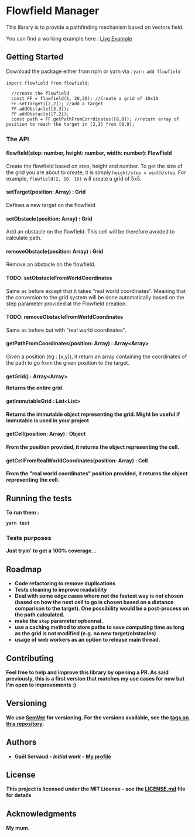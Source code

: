 # Flowfield Manager

This library is to provide a pathfinding mechanism based on vectors field.

You can find a working example here : [Live Example](https://apprendre-react/flowfield)
## Getting Started

Download the package either from npm or yarn via :
`yarn add flowfield`


`import flowfield from flowfield`;

```
  //create the flowfield
  const FF = flowfield(1, 20,20); //Create a grid of 10x10
  FF.setTarget([2,2]); //add a target
  FF.addObstacle([3,3]);
  FF.addObstacle([7,2]);
  const path = FF.getPathFromCorrdinates([8,9]); //return array of position to reach the target in [2,2] from [8,9];
```

### The API

#### flowfield(step: number, height: number, width: number): FlowField
  Create the flowfield based on step, height and number.
  To get the size of the grid you are about to create, it is simply `height/step x width/step`.
  For example, `flowfield(2, 10, 10)` will create a grid of 5x5.
#### setTarget(position: Array<number>) : Grid
  Defines a new target on the flowfield
#### setObstacle(position: Array<number>) : Grid
  Add an obstacle on the flowfield. This cell will be therefore avoided to calculate path.
#### removeObstacle(position: Array<number>) : Grid
  Remove an obstacle on the flowfield.
#### TODO: setObstacleFromWorldCoordinates
  Same as before except that it takes "real world coordinates". Meaning that the conversion to the grid system will be done automatically based on 
  the step parameter provided at the Flowfield creation.
#### TODO: removeObstacleFromWorldCoordinates
  Same as before but with "real world coordinates".
#### getPathFromCoordinates(position: Array<number>) : Array<Array<Number>>
  Given a position (eg : [x,y]), it return an array containing the coordinates of the path to go from the given position to the target.
#### getGrid() : Array<Array<Object>>
  Returns the entire grid.
#### getImmutableGrid : List<List<Map>>
  Returns the immutable object representing the grid. Might be useful if immutable is used in your project
#### getCell(position: Array<number>) : Object
  From the position provided, it returns the object representing the cell. 
#### getCellFromRealWorldCoordinates(position: Array<number>) : Cell
  From the "real world coordinates" position provided, it returns the object representing the cell. 

## Running the tests

To run them :

```
yarn test
```

### Tests purposes

Just tryin' to get a 100% coverage...

## Roadmap
  - Code refactoring to remove duplications
  - Tests cleaning to improve readability
  - Deal with some edge cases where not the fastest way is not chosen (based on how the next cell to go is chosen based on a distance comparison to the target). One possibility would be a post-process on the path calculated.
  - make the `step` parameter optionnal.
  - use a caching method to store paths to save computing time as long as the grid is not modified (e.g. no new target/obstacles)
  - usage of web workers as an option to release main thread.

## Contributing

Feel free to help and improve this library by opening a PR. As said previously, this is a first version that matches my use cases for now but I'm open to improvements :) 

## Versioning

We use [SemVer](http://semver.org/) for versioning. For the versions available, see the [tags on this repository](https://github.com/your/project/tags). 

## Authors

* **Gaël Servaud** - *Initial work* - [My profile](https://github.com/GaelS)

## License

This project is licensed under the MIT License - see the [LICENSE.md](LICENSE.md) file for details

## Acknowledgments

My mum.